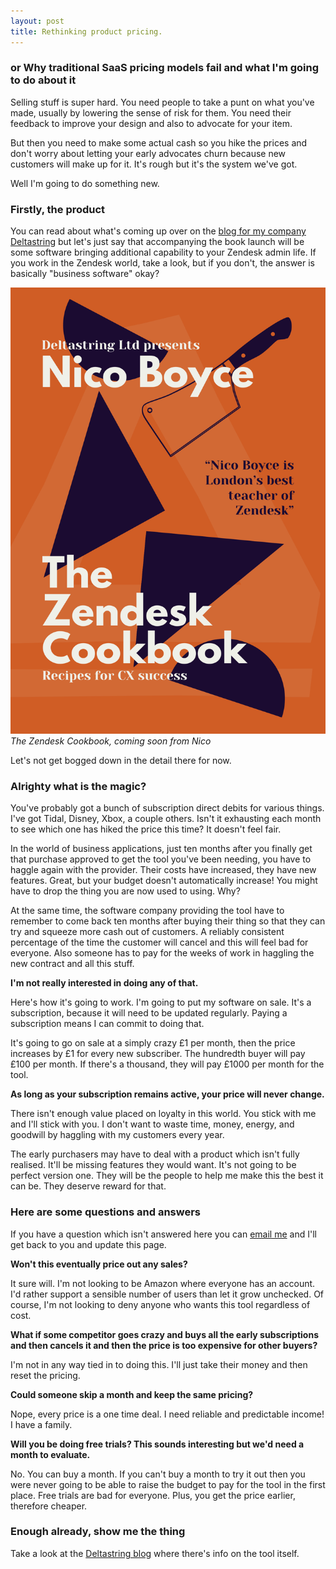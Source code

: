 ```yaml
---
layout: post
title: Rethinking product pricing.
---
```


### or Why traditional SaaS pricing models fail and what I'm going to do about it

Selling stuff is super hard. You need people to take a punt on what you've made, usually by lowering the sense of risk for them. You need their feedback to improve your design and also to advocate for your item.

But then you need to make some actual cash so you hike the prices and don't worry about letting your early advocates churn because new customers will make up for it. It's rough<!--excerpt-end--> but it's the system we've got.

Well I'm going to do something new.

### Firstly, the product

You can read about what's coming up over on the [blog for my company Deltastring](https://deltastring.com/blog/) but let's just say that accompanying the book launch will be some software bringing additional capability to your Zendesk admin life. If you work in the Zendesk world, take a look, but if you don't, the answer is basically "business software" okay?

![The Zendesk Cookbook, coming soon from Nico](/public/img/zendesk-cookbook.png)
*The Zendesk Cookbook, coming soon from Nico*

Let's not get bogged down in the detail there for now.

### Alrighty what is the magic?

You've probably got a bunch of subscription direct debits for various things. I've got Tidal, Disney, Xbox, a couple others. Isn't it exhausting each month to see which one has hiked the price this time? It doesn't feel fair.

In the world of business applications, just ten months after you finally get that purchase approved to get the tool you've been needing, you have to haggle again with the provider. Their costs have increased, they have new features. Great, but your budget doesn't automatically increase! You might have to drop the thing you are now used to using. Why?

At the same time, the software company providing the tool have to remember to come back ten months after buying their thing so that they can try and squeeze more cash out of customers. A reliably consistent percentage of the time the customer will cancel and this will feel bad for everyone. Also someone has to pay for the weeks of work in haggling the new contract and all this stuff.

**I'm not really interested in doing any of that.**

Here's how it's going to work. I'm going to put my software on sale. It's a subscription, because it will need to be updated regularly. Paying a subscription means I can commit to doing that.

It's going to go on sale at a simply crazy £1 per month, then the price increases by £1 for every new subscriber. The hundredth buyer will pay £100 per month. If there's a thousand, they will pay £1000 per month for the tool.

**As long as your subscription remains active, your price will never change.**

There isn't enough value placed on loyalty in this world. You stick with me and I'll stick with you. I don't want to waste time, money, energy, and goodwill by haggling with my customers every year.

The early purchasers may have to deal with a product which isn't fully realised. It'll be missing features they would want. It's not going to be perfect version one. They will be the people to help me make this the best it can be. They deserve reward for that.

### Here are some questions and answers

If you have a question which isn't answered here you can <a href="mailto:nico@deltastring.com">email me</a> and I'll get back to you and update this page.

**Won't this eventually price out any sales?**

It sure will. I'm not looking to be Amazon where everyone has an account. I'd rather support a sensible number of users than let it grow unchecked. Of course, I'm not looking to deny anyone who wants this tool regardless of cost.

**What if some competitor goes crazy and buys all the early subscriptions and then cancels it and then the price is too expensive for other buyers?**

I'm not in any way tied in to doing this. I'll just take their money and then reset the pricing.

**Could someone skip a month and keep the same pricing?**

Nope, every price is a one time deal. I need reliable and predictable income! I have a family.

**Will you be doing free trials? This sounds interesting but we'd need a month to evaluate.**

No. You can buy a month. If you can't buy a month to try it out then you were never going to be able to raise the budget to pay for the tool in the first place. Free trials are bad for everyone. Plus, you get the price earlier, therefore cheaper.

### Enough already, show me the thing

Take a look at the [Deltastring blog](https://deltastring.com/blog/) where there's info on the tool itself.